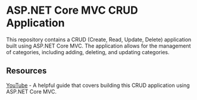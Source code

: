 # ASP.NET Core MVC CRUD Application

This repository contains a CRUD (Create, Read, Update, Delete) application built using ASP.NET Core MVC. The application allows for the management of categories, including adding, deleting, and updating categories.

## Resources

[YouTube](https://youtu.be/BzlPrVB_DwA?si=pssFd9CDJw9NXz1r) - A helpful guide that covers building this CRUD application using ASP.NET Core MVC.

